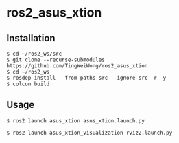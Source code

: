# ros2_asus_xtion

## Installation

```shell
$ cd ~/ros2_ws/src
$ git clone --recurse-submodules https://github.com/TingWeiWong/ros2_asus_xtion
$ cd ~/ros2_ws
$ rosdep install --from-paths src --ignore-src -r -y
$ colcon build
```

## Usage

```shell
$ ros2 launch asus_xtion asus_xtion.launch.py
```

```shell
$ ros2 launch asus_xtion_visualization rviz2.launch.py
```
